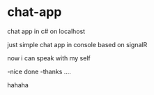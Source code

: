 # chat-app

chat app in c# on localhost

just simple chat app in console based on signalR 

now i can speak with my self 

-nice done
-thanks
....

hahaha
